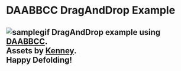 # DAABBCC DragAndDrop Example
![samplegif](https://github.com/yeqwep/DAABBCC-DragAndDrop-Example/tree/main/a.gif)
DragAndDrop example using [DAABBCC](https://github.com/selimanac/DAABBCC).  
Assets by [Kenney](https://www.kenney.nl/).  
Happy Defolding!
---